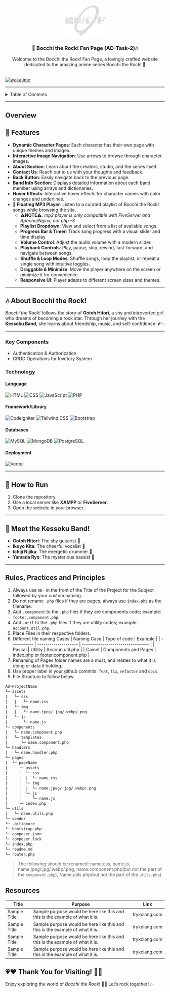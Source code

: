 <a name="readme-top">

<br/>

<br />
<div align="center">
  <a href="https://https://github.com/Mikaelaa05">
  <!-- TODO: If you want to add logo or banner you can add it here -->
    <img src="assets/img/Kessoku_Band_Logo_Clear.png" alt="Nyebe" width="130" height="100">
  </a>
<!-- TODO: Change Title to the name of the title of your Project -->
  <h3 align="center">🎸 Bocchi the Rock! Fan Page (AD-Task-2)🎶</h3>
</div>
<!-- TODO: Make a short description -->
<div align="center">
  Welcome to the Bocchi the Rock! Fan Page, a lovingly crafted website dedicated to the amazing anime series Bocchi the Rock! 🌟
</div>

<br />

[![wakatime](https://wakatime.com/badge/github/Mikaelaa05/AD-Task-2.svg)](https://wakatime.com/badge/github/Mikaelaa05/AD-Task-2)

---

<!-- TODO: If you want to add more layers for your readme -->
<details>
  <summary>Table of Contents</summary>
  <ol>
    <li>
      <a href="#overview">Overview</a>
      <ol>
        <li>
          <a href="#key-components">Key Components</a>
        </li>
        <li>
          <a href="#technology">Technology</a>
        </li>
      </ol>
    </li>
    <li>
      <a href="#rule,-practices-and-principles">Rules, Practices and Principles</a>
    </li>
    <li>
      <a href="#resources">Resources</a>
    </li>
  </ol>
</details>

---

## Overview

## 🌟 Features
- **Dynamic Character Pages**: Each character has their own page with unique themes and images.
- **Interactive Image Navigation**: Use arrows to browse through character images.
- **About Section**: Learn about the creators, studio, and the series itself.
- **Contact Us**: Reach out to us with your thoughts and feedback.
- **Back Button**: Easily navigate back to the previous page.
- **Band Info Section**: Displays detailed information about each band member using arrays and dictionaries.
- **Hover Effects**: Interactive hover effects for character names with color changes and underlines.
- **🎵 Floating MP3 Player**: Listen to a curated playlist of Bocchi the Rock! songs while browsing the site.
    - **⚠NOTE⚠**: *mp3 player is only compatible with FiveServer and Apache/Nginx, not php -S*
    - **Playlist Dropdown**: View and select from a list of available songs.
    - **Progress Bar & Timer**: Track song progress with a visual slider and time display.
    - **Volume Control**: Adjust the audio volume with a modern slider.
    - **Playback Controls**: Play, pause, skip, rewind, fast-forward, and navigate between songs.
    - **Shuffle & Loop Modes**: Shuffle songs, loop the playlist, or repeat a single song with intuitive toggles.
    - **Draggable & Minimize**: Move the player anywhere on the screen or minimize it for convenience.
    - **Responsive UI**: Player adapts to different screen sizes and themes.

---

## 🎶 About Bocchi the Rock!
*Bocchi the Rock!* follows the story of **Gotoh Hitori**, a shy and introverted girl who dreams of becoming a rock star. Through her journey with the **Kessoku Band**, she learns about friendship, music, and self-confidence. 💕✨

---

### Key Components

<!-- TODO: List of Key Components -->
<!-- The following are just sample -->

- Authentication & Authorization
- CRUD Operations for Invetory System

### Technology

<!-- TODO: List of Technology Used -->
#### Language
![HTML](https://img.shields.io/badge/HTML-E34F26?style=for-the-badge&logo=html5&logoColor=white)
![CSS](https://img.shields.io/badge/CSS-1572B6?style=for-the-badge&logo=css3&logoColor=white)
![JavaScript](https://img.shields.io/badge/JavaScript-F7DF1E?style=for-the-badge&logo=javascript&logoColor=white)
![PHP](https://img.shields.io/badge/PHP-777BB4?style=for-the-badge&logo=php&logoColor=white)

#### Framework/Library
![CodeIgniter](https://img.shields.io/badge/CodeIgniter-EF4223?style=for-the-badge&logo=codeigniter&logoColor=white)
![Tailwind CSS](https://img.shields.io/badge/Tailwind_CSS-06B6D4?style=for-the-badge&logo=tailwindcss&logoColor=white)
![Bootstrap](https://img.shields.io/badge/Bootstrap-7952B3?style=for-the-badge&logo=bootstrap&logoColor=white)

#### Databases
![MySQL](https://img.shields.io/badge/MySQL-00758F?style=for-the-badge&logo=mysql&logoColor=white)
![MongoDB](https://img.shields.io/badge/MongoDB-47A248?style=for-the-badge&logo=mongodb&logoColor=white)
![PostgreSQL](https://img.shields.io/badge/PostgreSQL-336791?style=for-the-badge&logo=postgresql&logoColor=white)

#### Deployment
![Vercel](https://img.shields.io/badge/Vercel-000000?style=for-the-badge&logo=vercel&logoColor=white)

---

## 🚀 How to Run
1. Clone the repository.
2. Use a local server like **XAMPP** or **FiveServer**.
3. Open the website in your browser.

---

## 🎸 Meet the Kessoku Band!
- **Gotoh Hitori**: The shy guitarist 🎸
- **Ikuyo Kita**: The cheerful vocalist 🎤
- **Ichiji Nijika**: The energetic drummer 🥁
- **Yamada Ryo**: The mysterious bassist 🎵

---

## Rules, Practices and Principles

<!-- Do not Change this -->

1. Always use `AD-` in the front of the Title of the Project for the Subject followed by your custom naming.
2. Do not rename `.php` files if they are pages; always use `index.php` as the filename.
3. Add `.component` to the `.php` files if they are components code; example: `footer.component.php`.
4. Add `.util` to the `.php` files if they are utility codes; example: `account.util.php`.
5. Place Files in their respective folders.
6. Different file naming Cases
   | Naming Case | Type of code         | Example                           |
   | ----------- | -------------------- | --------------------------------- |
   | Pascal      | Utility              | Accoun.util.php                   |
   | Camel       | Components and Pages | index.php or footer.component.php |
8. Renaming of Pages folder names are a must, and relates to what it is doing or data it holding.
9. Use proper label in your github commits: `feat`, `fix`, `refactor` and `docs`
10. File Structure to follow below.

```
AD-ProjectName
└─ assets
|   └─ css
|   |   └─ name.css
|   └─ img
|   |   └─ name.jpeg/.jpg/.webp/.png
|   └─ js
|       └─ name.js
└─ components
|   └─ name.component.php
|   └─ templates
|      └─ name.component.php
└─ handlers
|   └─ name.handler.php
└─ pages
|  └─ pageName
|     └─ assets
|     |  └─ css
|     |  |  └─ name.css
|     |  └─ img
|     |  |  └─ name.jpeg/.jpg/.webp/.png
|     |  └─ js
|     |     └─ name.js
|     └─ index.php
└─ utils
|   └─ name.utils.php
└─ vendor
└─ .gitignore
└─ bootstrap.php
└─ composer.json
└─ composer.lock
└─ index.php
└─ readme.md
└─ router.php
```
> The following should be renamed: name.css, name.js, name.jpeg/.jpg/.webp/.png, name.component.php(but not the part of the `component.php`), Name.utils.php(but not the part of the `utils.php`)

## Resources

<!-- TODO: Add References -->

| Title        | Purpose                                                                       | Link          |
| ------------ | ----------------------------------------------------------------------------- | ------------- |
| Sample Title | Sample purpose would be here like this and this is the example of what it is. | trykolang.com |
| Sample Title | Sample purpose would be here like this and this is the example of what it is. | trykolang.com |
| Sample Title | Sample purpose would be here like this and this is the example of what it is. | trykolang.com |
| Sample Title | Sample purpose would be here like this and this is the example of what it is. | trykolang.com |


## 💗❤️ Thank You for Visiting! 💛💙
Enjoy exploring the world of *Bocchi the Rock!* 🌟✨ Let’s rock together! 🎶